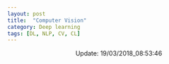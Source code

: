 ```yaml
---
layout: post
title:  "Computer Vision"
category: Deep learning
tags: [DL, NLP, CV, CL]
---
```






<center> Update: 19/03/2018_08:53:46</center>

  	

